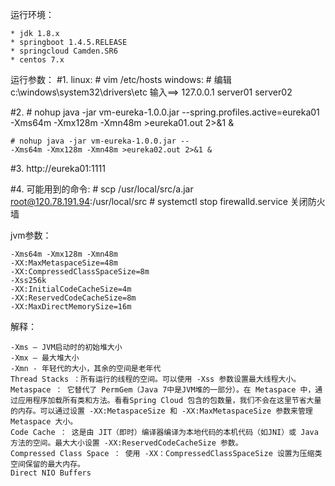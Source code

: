 运行环境：

	* jdk 1.8.x
	* springboot 1.4.5.RELEASE
	* springcloud Camden.SR6
	* centos 7.x

运行参数：
#1.
    linux:
        # vim /etc/hosts
    windows:
        # 编辑 c:\windows\system32\drivers\etc
    输入==> 127.0.0.1  server01 server02 

#2.
    # nohup java -jar vm-eureka-1.0.0.jar --spring.profiles.active=eureka01 
	-Xms64m -Xmx128m -Xmn48m >eureka01.out 2>&1 &
     
    # nohup java -jar vm-eureka-1.0.0.jar --
	-Xms64m -Xmx128m -Xmn48m >eureka02.out 2>&1 &
#3.
    http://eureka01:1111
    
    
#4.
    可能用到的命令:
    # scp /usr/local/src/a.jar root@120.78.191.94:/usr/local/src
    # systemctl stop firewalld.service  关闭防火墙

jvm参数：

	-Xms64m -Xmx128m -Xmn48m
	-XX:MaxMetaspaceSize=48m 
	-XX:CompressedClassSpaceSize=8m 
	-Xss256k 
	-XX:InitialCodeCacheSize=4m 
	-XX:ReservedCodeCacheSize=8m 
	-XX:MaxDirectMemorySize=16m

解释：

    -Xms – JVM启动时的初始堆大小
    -Xmx – 最大堆大小
    -Xmn - 年轻代的大小，其余的空间是老年代
    Thread Stacks ：所有运行的线程的空间。可以使用 -Xss 参数设置最大线程大小。
    Metaspace ： 它替代了 PermGem（Java 7中是JVM堆的一部分）。在 Metaspace 中，通过应用程序加载所有类和方法。看看Spring Cloud 包含的包数量，我们不会在这里节省大量的内存。可以通过设置 -XX:MetaspaceSize 和 -XX:MaxMetaspaceSize 参数来管理 Metaspace 大小。
    Code Cache ： 这是由 JIT（即时）编译器编译为本地代码的本机代码（如JNI）或 Java 方法的空间。最大大小设置 -XX:ReservedCodeCacheSize 参数。
    Compressed Class Space ： 使用 -XX：CompressedClassSpaceSize 设置为压缩类空间保留的最大内存。
    Direct NIO Buffers
